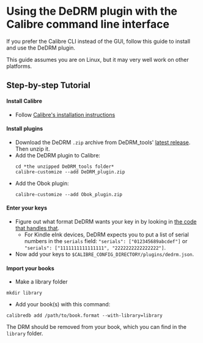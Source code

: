 # Using the DeDRM plugin with the Calibre command line interface

If you prefer the Calibre CLI instead of the GUI, follow this guide to
install and use the DeDRM plugin.

This guide assumes you are on Linux, but it may very well work on other
platforms.

## Step-by-step Tutorial

#### Install Calibre
   - Follow [Calibre's installation instructions](https://calibre-ebook.com/download_linux)

#### Install plugins
  - Download the DeDRM `.zip` archive from DeDRM_tools'
     [latest release](https://github.com/noDRM/DeDRM_tools/releases/latest).
     Then unzip it.
  - Add the DeDRM plugin to Calibre:
     ```
     cd *the unzipped DeDRM_tools folder*
     calibre-customize --add DeDRM_plugin.zip
     ```
  - Add the Obok plugin:
    ```
    calibre-customize --add Obok_plugin.zip
    ```

#### Enter your keys
  - Figure out what format DeDRM wants your key in by looking in
     [the code that handles that](DeDRM_plugin/prefs.py).
     - For Kindle eInk devices, DeDRM expects you to put a list of serial
       numbers in the `serials` field: `"serials": ["012345689abcdef"]` or
       `"serials": ["1111111111111111", "2222222222222222"]`.
  - Now add your keys to `$CALIBRE_CONFIG_DIRECTORY/plugins/dedrm.json`.

#### Import your books
  - Make a library folder
  ```
  mkdir library
  ```
  - Add your book(s) with this command:
  ```
  calibredb add /path/to/book.format --with-library=library
  ```

The DRM should be removed from your book, which you can find in the `library`
folder.
